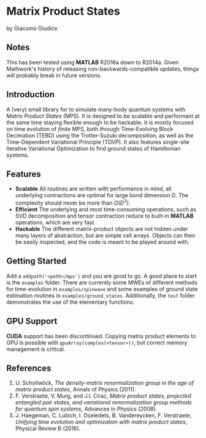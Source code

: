 # Matrix Product States 
by Giacomo Giudice

## Notes
This has been tested using __MATLAB__ R2016a down to R2014a. 
Given Mathwork's history of releasing non-backwards-compatible updates, things will probably break in future versions.  

## Introduction
A (very) small library for to simulate many-body quantum systems with _Matrix Product States_ (MPS).
It is designed to be scalable and performant at the same time staying flexible enough to be hackable.
It is mostly focused on time evolution of _finite_ MPS, both through Time-Evolving Block Decimation (TEBD) using the Trotter-Suzuki decomposition, as well as the Time-Dependent Variational Principle (TDVP).
It also features single-site Iterative Variational Optimization to find ground states of Hamiltonian systems.

## Features
* __Scalable__ All routines are written with performance in mind, all underlying contractions are optimal for large bond dimension _D_. The complexity should never be more than _O(D<sup>3</sup>)_.
* __Efficient__ The underlying and most time-consuming operations, such as SVD decomposition and tensor contraction reduce to built-in __MATLAB__ operations, which are very fast.
* __Hackable__ The different matrix-product objects are not hidden under many layers of abstraction, but are simple cell arrays. Objects can then be easily inspected, and the code is meant to be played around with.

## Getting Started
Add a `addpath('<path>/mps')` and you are good to go.
A good place to start is the `examples` folder. There are currently some MWEs of different methods for time-evolution in `examples/spinwave` and some examples of ground state estimation routines in `examples/ground_states`.
Additionally, the `test` folder demonstrates the use of the elementary functions.

## GPU Support
__CUDA__ support has been discontinued. Copying matrix product elements to GPU is possible with `gpuArray(complex(<tensor>))`, but correct memory management is critical.

## References
1. U. Schollwöck, _The density-matrix renormalization group in the age of matrix product states_, Annals of Physics (2011).
2. F. Verstraete, V. Murg, and J.I. Cirac, _Matrix product states, projected entangled pair states, and variational renormalization group methods for quantum spin systems_, Advances in Physics (2008).
3. J. Haegeman, C. Lubich, I. Oseledets, B. Vandereycken, F. Verstraete, _Unifying time evolution and optimization with matrix product states_, Physical Review B (2016).
